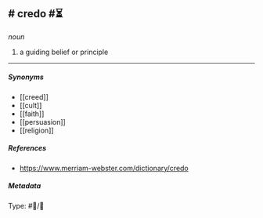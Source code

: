 
## # credo  #⏳ 

_noun_

1. a guiding belief or principle

___

##### Synonyms

-   [[creed]]
-   [[cult]]
-   [[faith]]
-   [[persuasion]]
-   [[religion]]

##### References

- https://www.merriam-webster.com/dictionary/credo

##### Metadata

Type: #💬/💬 